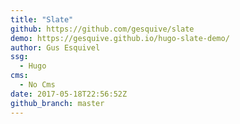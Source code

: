 ```yaml
---
title: "Slate"
github: https://github.com/gesquive/slate
demo: https://gesquive.github.io/hugo-slate-demo/
author: Gus Esquivel
ssg:
  - Hugo
cms:
  - No Cms
date: 2017-05-18T22:56:52Z
github_branch: master
---
```

